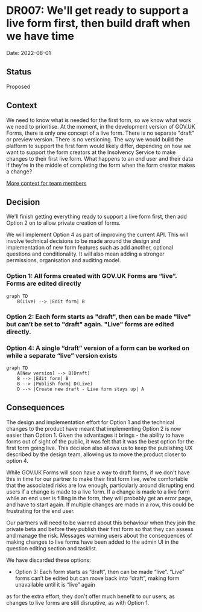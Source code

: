 # DR007: We'll get ready to support a live form first, then build draft when we have time

Date: 2022-08-01

## Status

Proposed

## Context

We need to know what is needed for the first form, so we know what work we need to prioritise. At the moment, in the development version of GOV.UK Forms, there is only one concept of a live form. There is no separate "draft" or preview version. There is no versioning. The way we would build the platform to support the first form would likely differ, depending on how we want to support the form creators at the Insolvency Service to make changes to their first live form. What happens to an end user and their data if they're in the middle of completing the form when the form creator makes a change?

[More context for team members](https://docs.google.com/document/d/1xPmYDPYmZXCBkvWIV6QoDuGLaS-iSEq1jk6aehIfz6k/edit#)

## Decision

We'll finish getting everything ready to support a live form first, then add Option 2 on to allow private creation of forms.

We will implement Option 4 as part of improving the current API. This will involve technical decisions to be made around the design and implementation of new form features such as add another, optional questions and conditionality. It will also mean adding a stronger permissions, organisation and auditing model.

### Option 1: All forms created with GOV.UK Forms are “live”. Forms are edited directly

```mermaid
graph TD
    B(Live) --> |Edit form| B
```

### Option 2: Each form starts as "draft", then can be made "live" but can’t be set to "draft" again. "Live" forms are edited directly.

### Option 4: A single “draft” version of a form can be worked on while a separate “live” version exists

```mermaid
graph TD
    A[New version] --> B(Draft)
    B --> |Edit form| B
    B --> |Publish form| D(Live)
    D --> |Create new draft - Live form stays up| A
```

## Consequences

The design and implementation effort for Option 1 and the technical changes to the product have meant that implementing Option 2 is now easier than Option 1. Given the advantages it brings - the ability to have forms out of sight of the public, it was felt that it was the best option for the first form going live. This decision also allows us to keep the publishing UX described by the design team, allowing us to move the product closer to option 4.

While GOV.UK Forms will soon have a way to draft forms, if we don't have this in time for our partner to make their first form live, we're comfortable that the associated risks are low enough, particularly around disrupting end users if a change is made to a live form. If a change is made to a live form while an end user is filling in the form, they will probably get an error page, and have to start again. If multiple changes are made in a row, this could be frustrating for the end user.

Our partners will need to be warned about this behaviour when they join the private beta and before they publish their first form so that they can assess and manage the risk. Messages warning users about the consequences of making changes to live forms have been added to the admin UI in the question editing section and tasklist.

We have discarded these options:

- Option 3: Each form starts as “draft”, then can be made “live”. “Live” forms can’t be edited but can move back into “draft”, making form unavailable until it is “live” again

as for the extra effort, they don't offer much benefit to our users, as changes to live forms are still disruptive, as with Option 1.
